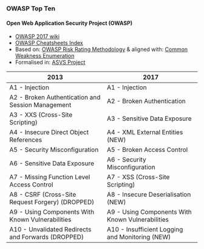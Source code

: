 ### OWASP Top Ten
#### Open Web Application Security Project (OWASP)
- [OWASP 2017 wiki](https://www.owasp.org/index.php/Category:OWASP_Top_Ten_2017_Project)
- [OWASP Cheatsheets Index](https://github.com/OWASP/CheatSheetSeries/blob/master/Index.md)
- Based on: [OWASP Risk Rating Methodology](https://www.owasp.org/index.php/OWASP_Risk_Rating_Methodology) & aligned with: [Common Weakness Enumeration](https://cwe.mitre.org/)
- Formalised in: [ASVS Project](https://www.owasp.org/index.php/Category:OWASP_Application_Security_Verification_Standard_Project)

| 2013                                               | 2017                                             |
|----------------------------------------------------|--------------------------------------------------|
| A1 - Injection                                     | A1 - Injection                                   |
| A2 - Broken Authentication and Session Management  | A2 - Broken Authentication                       |
| A3 - XXS (Cross-Site Scripting)                    | A3 - Sensitive Data Exposure                     |
| A4 - Insecure Direct Object References             | A4 - XML External Entities (NEW)                 |
| A5 - Security Misconfiguration                     | A5 - Broken Access Control                       |
| A6 - Sensitive Data Exposure                       | A6 - Security Misconfiguration                   |
| A7 - Missing Function Level Access Control         | A7 - XSS (Cross-Site Scripting)                  |
| A8 - CSRF (Cross-Site Request Forgery) (DROPPED)   | A8 - Insecure Deserialisation (NEW)              |
| A9 - Using Components With Known Vulnerabilities   | A9 - Using Components With Known Vulnerabilities |
| A10 - Unvalidated Redirects and Forwards (DROPPED) | A10 - Insufficient Logging and Monitoring (NEW)  |
